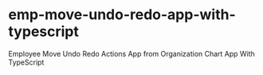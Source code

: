 # emp-move-undo-redo-app-with-typescript
Employee Move Undo Redo Actions App from Organization Chart App With TypeScript
